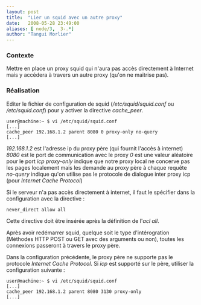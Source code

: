 ```yaml
---
layout: post
title:  "Lier un squid avec un autre proxy"
date:   2008-05-28 23:49:00
aliases: [ node/3,  3-.*]
author: "Tangui Morlier"
---
```

### Contexte

Mettre en place un proxy squid qui n'aura pas accès directement à
Internet mais y accédera à travers un autre proxy (qu'on ne maitrise
pas).

### Réalisation

Editer le fichier de configuration de squid (*/etc/squid/squid.conf* ou
*/etc/squid.conf*) pour y activer la directive *cache\_peer*.

    user@machine:~ $ vi /etc/squid/squid.conf
    [...]
    cache_peer 192.168.1.2 parent 8080 0 proxy-only no-query
    [...]

*192.168.1.2* est l'adresse ip du proxy père (qui fournit l'accès à
internet)
 *8080* est le port de communication avec le proxy
 *0* est une valeur aléatoire pour le port *icp*
 *proxy-only* indique que notre proxy local ne concerve pas les pages
localement mais les demande au proxy père à chaque requête
 *no-query* indique qu'on utilise pas le protocole de dialogue inter
proxy icp (pour *Internet Cache Protocol*)

Si le serveur n'a pas accès directement à internet, il faut le spécifier
dans la configuration avec la directive :

    never_direct allow all

Cette directive doit être insérée après la définition de l'*acl* *all*.

Après avoir redémarrer squid, quelque soit le type d'intérogration
(Méthodes HTTP POST ou GET avec des arguments ou non), toutes les
connexions passeront à travers le proxy père.

Dans la configuration précédente, le proxy père ne supporte pas le
protocole *Internet Cache Protocol*. Si *icp* est supporté sur le père,
utiliser la configuration suivante :

    user@machine:~ $ vi /etc/squid/squid.conf
    [...]
    cache_peer 192.168.1.2 parent 8080 3130 proxy-only
    [...]
